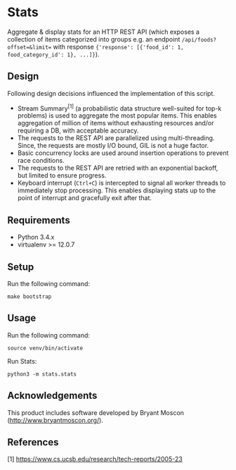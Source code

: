 # Stats
Aggregate &amp; display stats for an HTTP REST API (which exposes a collection of items categorized into groups e.g. an endpoint `/api/foods?offset=&limit=` with response `{'response': [{'food_id': 1, food_category_id': 1}, ...]}`).

## Design
Following design decisions influenced the implementation of this script.
* Stream Summary<sup>[1]</sup> (a probabilistic data structure well-suited for top-k problems) is used to aggregate the most popular items. This enables aggregation of million of items without exhausting resources and/or requiring a DB, with acceptable accuracy.
* The requests to the REST API are parallelized using multi-threading. Since, the requests are mostly I/O bound, GIL is not a huge factor.
* Basic concurrency locks are used around insertion operations to prevent race conditions.
* The requests to the REST API are retried with an exponential backoff, but limited to ensure progress.
* Keyboard interrupt (`Ctrl+C`) is intercepted to signal all worker threads to immediately stop processing. This enables displaying stats up to the point of interrupt and gracefully exit after that.

## Requirements
* Python 3.4.x
* virtualenv >= 12.0.7

## Setup
Run the following command:

    make bootstrap

## Usage
Run the following command:

    source venv/bin/activate
Run Stats:

    python3 -m stats.stats

## Acknowledgements
This product includes software developed by Bryant Moscon (http://www.bryantmoscon.org/).

## References
[1] https://www.cs.ucsb.edu/research/tech-reports/2005-23
